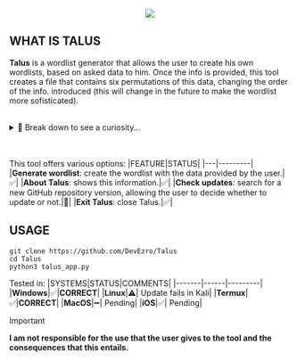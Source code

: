 <p align="center">
  <img src="https://github.com/user-attachments/assets/d99332c9-72cb-46f6-ad3f-4658d2074ac1">
</p>

## WHAT IS TALUS
**Talus** is a wordlist generator that allows the user to create his own wordlists, based on
asked data to him. Once the info is provided, this tool creates a file that contains
six permutations of this data, changing the order of the info. introduced (this will change in the future
to make the wordlist more sofisticated).
<br>
<br>

<details>
  <summary>👀 Break down to see a curiosity...</summary>
  <p align="center">
    <b>Why Talus?</b>
    <br>
    It's related to the Talus monster that appears in both TLOZ: BOTW and TOTK. Due to wordlists being used most for brute force access, I thought Talus
  is a funny representation of both brute and force applied in this type of attack.
    <br>
    <br>
    <img src="https://www.zeldadungeon.net/wiki/images/2/28/Stone-talus.jpeg" width="200">
  </p>
</details>

<br>
<br>

This tool offers various options:
|FEATURE|STATUS|
|---|---------|
|**Generate wordlist**: create the wordlist with the data provided by the user.|✅|
|**About Talus**: shows this information.|✅|
|**Check updates**: search for a new GitHub repository version, allowing the user to decide whether to update or not.|🧪|
|**Exit Talus**: close Talus.|✅|
<br>

## USAGE
```
git clone https://github.com/DevEzro/Talus
cd Talus
python3 talus_app.py
```

Tested in:
|SYSTEMS|STATUS|COMMENTS|
|-------|------|---------|
|**Windows**|✅|**CORRECT**|
|**Linux**|⚠️| Update fails in Kali|
|**Termux**|✅|**CORRECT**|
|**MacOS**|➖| Pending|
|**iOS**|✅| Pending|
<br>


>[!IMPORTANT] 
**I am not responsible for the use that the user gives to the tool and the consequences that this entails.**
